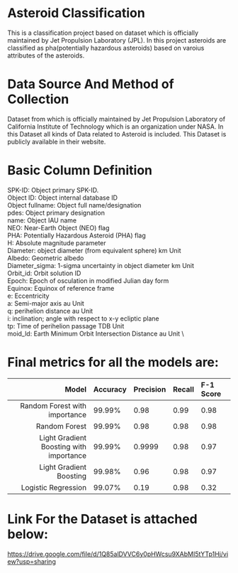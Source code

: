 # Asteroid Classification

This is a classification project based on dataset which is officially maintained by Jet Propulsion Laboratory (JPL). In this project asteroids are classified as pha(potentially hazardous asteroids) based on varoius attributes of the asteroids.
# Data Source And Method of Collection
Dataset from which is officially maintained by Jet Propulsion Laboratory of California Institute of Technology which is an organization under NASA. In this Dataset all kinds of Data related to Asteroid is included. This Dataset is publicly available in their website.
# Basic Column Definition
SPK-ID: Object primary SPK-ID.\
Object ID: Object internal database ID\
Object fullname: Object full name/designation\
pdes: Object primary designation\
name: Object IAU name\
NEO: Near-Earth Object (NEO) flag\
PHA: Potentially Hazardous Asteroid (PHA) flag\
H: Absolute magnitude parameter\
Diameter: object diameter (from equivalent sphere) km Unit\
Albedo: Geometric albedo\
Diameter_sigma: 1-sigma uncertainty in object diameter km Unit\
Orbit_id: Orbit solution ID\
Epoch: Epoch of osculation in modified Julian day form\
Equinox: Equinox of reference frame\
e: Eccentricity\
a: Semi-major axis au Unit\
q: perihelion distance au Unit\
i: inclination; angle with respect to x-y ecliptic plane\
tp: Time of perihelion passage TDB Unit\
moid_ld: Earth Minimum Orbit Intersection Distance au Unit \
# Final metrics for all the models are:
| Model| Accuracy  | Precision    | Recall   | F-1 Score   |
|---:|:-------------|:-----------|:------|:------|
| Random Forest with importance | 99.99%  | 0.98    | 0.99   | 0.98     |
| Random Forest | 99.99%  | 0.98   | 0.98   | 0.98     |
| Light Gradient Boosting with importance | 99.99%  | 0.9999    | 0.98   | 0.97     |
| Light Gradient Boosting | 99.98%  |  0.96  |  0.98  |   0.97  |
| Logistic Regression |  99.07% | 0.19       | 0.98   | 0.32     |

# Link For the Dataset is attached below:

https://drive.google.com/file/d/1Q85alDVVC6y0pHWcsu9XAbMI5tYTp1Hj/view?usp=sharing
